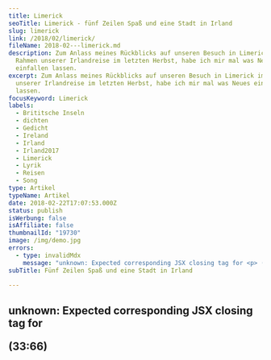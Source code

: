 ```yaml
---
title: Limerick
seoTitle: Limerick - fünf Zeilen Spaß und eine Stadt in Irland
slug: limerick
link: /2018/02/limerick/
fileName: 2018-02---limerick.md
description: Zum Anlass meines Rückblicks auf unseren Besuch in Limerick im
  Rahmen unserer Irlandreise im letzten Herbst, habe ich mir mal was Neues
  einfallen lassen.
excerpt: Zum Anlass meines Rückblicks auf unseren Besuch in Limerick im Rahmen
  unserer Irlandreise im letzten Herbst, habe ich mir mal was Neues einfallen
  lassen.
focusKeyword: Limerick
labels:
  - Brititsche Inseln
  - dichten
  - Gedicht
  - Ireland
  - Irland
  - Irland2017
  - Limerick
  - Lyrik
  - Reisen
  - Song
type: Artikel
typeName: Artikel
date: 2018-02-22T17:07:53.000Z
status: publish
isWerbung: false
isAffiliate: false
thumbnailId: "19730"
image: /img/demo.jpg
errors:
  - type: invalidMdx
    message: "unknown: Expected corresponding JSX closing tag for <p> (33:66)"
subTitle: Fünf Zeilen Spaß und eine Stadt in Irland
  
---
```


## unknown: Expected corresponding JSX closing tag for <p> (33:66)

<!--
**Zum Anlass meines Rückblicks auf unseren Besuch in Limerick im Rahmen unserer
Irlandreise im letzten Herbst, habe ich mir mal was ganz Neues einfallen lassen.
Ich habe mich an einem Limerick versucht. Was sich als gar nicht so einfach
herausstellte.**

> "Ein Limerick ist ein kurzes, in aller Regel scherzhaftes Gedicht in fünf
> Zeilen mit dem Reimschema aabba und einem (relativ) festen metrischen Schema."

> "Limerick (irisch: Luimneach, [ɫɪmʲˈnʲax]) ist die Hauptstadt der Grafschaft
> Limerick in der Provinz Munster im Südwesten der Republik Irland. Die Stadt
> hat 56.779 Einwohner, mit Vororten 90.778 Einwohner (Stand 2011). Sie ist
> historisches Zentrum der Region und in einigen Bereichen Zentrum für den
> Westen Irlands."

Das sagt die Online-Enzyklopädie. Schaut mal, was ich daraus gemacht habe. Die
Bilder habe ich bei unserem Besuch dort am 12.11.2017 aufgenommen.

![](http://cardamonchai.com/wp-content/uploads/2018/02/39326731695_cbf529dc1e_z-300x225.jpg)

<blockquote>
## Des Burschen Trick
Es war einst ein Bursch in Limerick
Der fand Gefallen an einem Trick
Trank er viel des Nachts
Sprach er gern aus den Satz
Schreib es auf den Deckel von Nick

Doch Nick war kein dummer Gesell Und so fand er es raus sehr schnell Er band
einen Strick Um des Burschen Genick Und hängte ihn ans Karussell</blockquote>

Na ja, ich übe noch. Ist echt ganz schön schwierig, wenn man es das erste Mal
ausprobiert, aber es macht auch großen Spaß!

## So schreibt man ein Limerick

Für alle, die es auch mal versuchen möchten, hier ein paar Tricks:

Macht Euch eine Tabelle mit neun Spalten und fünf Zeilen. Jeweils die erste,
zweite und fünfte Zeile eines Reims dürfen je acht oder neun Silben haben, die
dritte und vierte je fünf oder sechs. Mit der vierten Zeile arbeitet ihr auf die
Pointe, die in der fünften Zeile kommt, hin, verratet sie aber noch nicht. Und
behaltet beim Texten immer den Rhythmus im Kopf:

- Anapaestisches Metrum - zwei kurze, betonte Silben gefolgt von einer langen:
  da-da-DAHM, da-da-DAHM
- Amphibrachisches Metrum - eine lange, betonte Silbe "eingerahmt" von zwei
  kurzen: da-DAHM-da, da-DAHM-da

![Limerick](http://cardamonchai.com/wp-content/uploads/2018/02/40224475451_68f0dffe8d_z-300x225.jpg)

Dann müsst Ihr nur noch kreativ sein und das Gerüst mit Eurem Text füllen. Am
Ende der ersten Zeile setzt Ihr einfach einen Ort Eurer Wahl (z. B. Ham/burg,
Ber/lin, Bonn, Ful/da) ein. Der Rest ergibt sich aus Eurer Fantasie.
Traditionell darf der Text gerne ins Schrille oder Obszöne abdriften. Fünf
Zeilen Spaß! Ich bin gespannt auf Eure Limericks!

Neben der möglichen Verwandschaft des Limerick (Gedicht) mit der Stadt Limerick,
gibt es auch Vermutungen, der Name sei vom Soldatenlied "Will you come up to
Limerick" aus dem 18. Jahrhundert abgeleitet. Auch gibt es eine Verbindung zu
einer Sammlung von rhythmischen Kinderreimen in "Mother Goose's Melody" aus dem
Jahr 1765.

## Wegweiser Irland 2017

1.  [Möwen in Dublin](/2017/10/moewen-in-dublin/)
1.  [Spaziergang durch Dublin](/2017/10/kleiner-spaziergang-durch-dublin/)
1.  [Guinness ist vegan - Unser Besuch in der St. James Gate Brewery](/2017/10/guinness-ist-vegan-brauerei-besuch/)
1.  [Bunte Insel Irland - Farbenfrohe Details in Kilkenny](/2017/11/kilkenny-bunte-insel-irland/)
1.  [Kilkenny Castle - Ein Schloss mit vielen Gesichtern](/2017/11/kilkenny-castle/)
1.  [Rock Of Cashel - Ein geschichtsträchtiger Ort](/2017/11/rock-of-cashel/)
1.  [Cork - Technik und Tradition](/2017/12/cork/)
1.  [Abenteuer auf dem Ring Of Kerry](/2018/01/ring-of-kerry/)
1.  [Muckross House und Torc Waterfall](/2018/02/muckross-house-und-torc-waterfall-irland/)
1.  [Inch Beach - Traumstrand auf der Dingle Halbinsel](/2018/02/lieblingsstrand-inch-beach/)
1.  Limerick - Fünf Zeilen Spaß und eine Stadt in Irland
1.  [Das Ende des Regenbogens - Eine Irische Sage](/2018/02/das-ende-des-regenbogens/)
1.  [Da Vincenzo Limerick - Irlands beste vegane Steinofenpizza](/2018/03/da-vincenzo-limerick/)
1.  [Dingle - Buntes Städtchen am Atlantik](/2018/03/dingle/)
1.  [Curraghchase Caravan &amp; Camp Site - Kilcornan](/2018/03/curraghchase-caravan-camp-site/)
1.  [Bunratty Castle - Normannische Burg und Publikumsmagnet](/2018/03/bunratty-castle/)
1.  [Cliffs Of Moher](/2018/04/cliffs-of-moher/)
1.  [Fitzpatrick's Pub Doolin](/2018/04/fitzpatricks-pub-doolin/)
1.  [Doolin - Sehnsuchtsort am Atlantik](/2018/04/doolin/)
1.  [Burren und Poulnabrone Dolmen](/2018/04/poulnabrone-dolmen-burren/)
1.  [Galway - Kunst, Kultur und Livemusik](/2018/04/galway/)
1.  [The Lighthouse Tea Room Galway](/2018/05/the-lighthouse-tea-room-galway/)
1.  [Birds of Westport](/2018/05/birds-of-westport/)
1.  [Sky Loop Road](/2018/05/sky-loop-road-clifden/)
1.  [Irischer Traumstrand](/2018/05/irischer-traumstrand/)
1.  [Connemara National Park](/2018/05/connemara-national-park/)
1.  [Kylemore Abbey](/2018/05/kylemore-abbey/)

-->

  